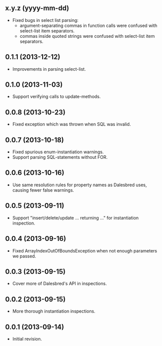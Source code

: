 ## x.y.z (yyyy-mm-dd)

  - Fixed bugs in select list parsing:
     - argument-separating commas in function calls were confused with select-list item separators.
     - commas inside quoted strings were confused with select-list item separators. 

## 0.1.1 (2013-12-12)

  - Improvements in parsing select-list.

## 0.1.0 (2013-11-03)

  - Support verifying calls to update-methods.

## 0.0.8 (2013-10-23)

  - Fixed exception which was thrown when SQL was invalid.

## 0.0.7 (2013-10-18)

  - Fixed spurious enum-instantiation warnings.
  - Support parsing SQL-statements without FOR.

## 0.0.6 (2013-10-16)

  - Use same resolution rules for property names as Dalesbred uses, causing fewer false warnings.

## 0.0.5 (2013-09-11)

  - Support "insert/delete/update ... returning ..." for instantiation inspection.

## 0.0.4 (2013-09-16)

  - Fixed ArrayIndexOutOfBoundsException when not enough parameters we passed.

## 0.0.3 (2013-09-15)

  - Cover more of Dalesbred's API in inspections.

## 0.0.2 (2013-09-15)

  - More thorough instantiation inspections.

## 0.0.1 (2013-09-14)

  - Initial revision.

